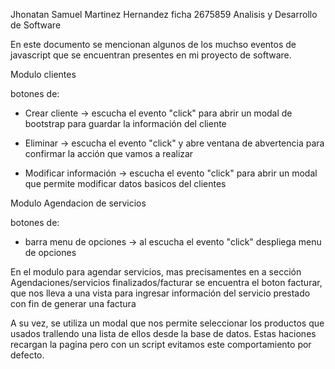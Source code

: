 
Jhonatan Samuel Martinez Hernandez ficha 2675859
Analisis y Desarrollo de Software

En este documento se mencionan algunos de los muchso eventos de javascript que se encuentran presentes en mi proyecto de software.

Modulo clientes

botones de:

* Crear cliente -> escucha el evento "click" para abrir un modal de bootstrap para guardar la información del cliente

* Eliminar -> escucha el evento "click" y abre ventana de abvertencia para confirmar la acción que vamos a realizar

* Modificar información -> escucha el evento "click" para abrir un modal que permite modificar datos basicos del clientes


Modulo Agendacion de servicios

botones de:

* barra menu de opciones -> al escucha el evento "click" despliega menu de opciones

En el modulo para agendar servicios, mas precisamentes en a sección Agendaciones/servicios finalizados/facturar
se encuentra el boton facturar, que nos lleva a una vista para ingresar 
información del servicio prestado con fin de generar una factura

A su vez, se utiliza un modal que nos permite seleccionar los productos que usados trallendo 
una lista de ellos desde la base de datos. Estas haciones recargan la pagina pero con un script evitamos este comportamiento por defecto.
